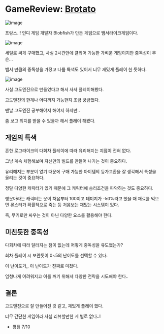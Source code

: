 # GameReview: [Brotato](https://store.steampowered.com/app/1942280/Brotato/)

![image](https://github.com/fkdl0048/GameReview/assets/84510455/84ebbca1-6f67-47ad-bc12-d0299c7b7dac)

프랑스..! 인디 게임 개발자 Blobfish가 만든 게임으로 뱀서라이크게임이다.

![image](https://github.com/fkdl0048/GameReview/assets/84510455/9bbd4344-cfcd-4350-a4ee-34a59d0300bf)

세일로 싸게 구매했고, 사실 2시간만에 클리어 가능한 가벼운 게임이지만 중독성이 무슨... 

뱀서 만큼의 중독성을 가졌고 나름 특색도 있어서 너무 재밌게 플레이 한 듯하다.

![image](https://github.com/fkdl0048/GameReview/assets/84510455/de214f76-851e-4919-9c24-0246b81a0593)

사실 고도엔진으로 만들었다고 해서 사서 플레이해봤다.

고도엔진의 한계나 어디까지 가능한지 조금 궁금했다.

맨날 고도엔진 공부해야지 해야지 하지만..

좀 보고 의지를 받을 수 있을까 해서 플레이 해봤다.

## 게임의 특색

흔한 로그라이크의 다회차 플레이에 따라 유리해지는 지점이 전혀 없다.

그냥 계속 체험해보며 자신만의 빌드를 만들어 나가는 것이 중요하다.

유리해지는 부분이 없기 때문에 구매 가능한 아이템의 등가교환을 잘 생각해서 특성을 올리는 것이 중요하다.

정말 다양한 캐릭터가 있기 때문에 그 캐릭터에 승리조건을 파악하는 것도 중요하다.

행운아라는 캐릭터는 운이 처음부터 100이고 데미지가 -50%라고 했을 때 재료를 먹으면 몬스터가 확률적으로 죽는 등 처음보는 재밌는 시스템이 있다.

즉, 무기로만 싸우는 것이 아닌 다양한 요소를 활용해야 한다.

## 미친듯한 중독성

다회차에 따라 달라지는 점이 없는데 어떻게 중독성을 유도했는가?

회차 플레이 시 보란듯이 0~5의 난이도를 선택할 수 있다.

이 난이도가,, 이 난이도가 진짜로 미쳤다.

엄청나게 어려워지고 이를 깨기 위해서 다양한 전략을 시도해야 한다..

## 결론

고도엔진으로 잘 만들어진 것 같고, 재밌게 플레이 했다.

너무 간단한 게임이라 사실 리뷰할만한 게 별로 없다..!

- 평점 7/10
